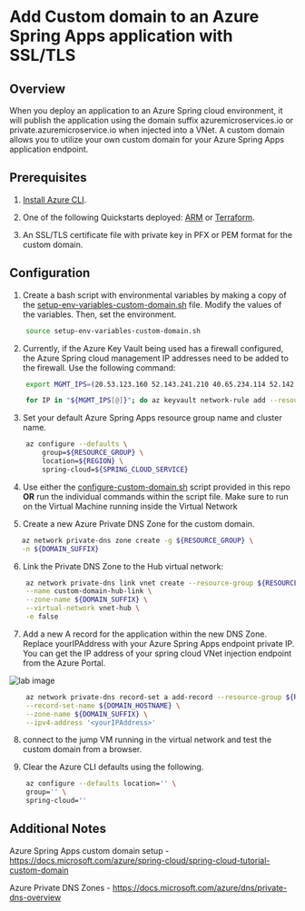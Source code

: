 # Add Custom domain to an Azure Spring Apps application with SSL/TLS

## Overview
When you deploy an application to an Azure Spring cloud environment, it will publish the application using the domain suffix azuremicroservices.io or private.azuremicroservice.io when injected into a VNet. A custom domain allows you to utilize your own custom domain for your Azure Spring Apps application endpoint.

## Prerequisites

1. [Install Azure CLI](https://docs.microsoft.com/cli/azure/install-azure-cli).

2. One of the following Quickstarts deployed: [ARM](https://github.com/Azure/azure-spring-cloud-reference-architecture/tree/main/ARM) or [Terraform](https://github.com/Azure/azure-spring-cloud-reference-architecture/tree/main/terraform).

3. An SSL/TLS certificate file with private key in PFX or PEM format for the custom domain.

## Configuration

1. Create a bash script with environmental variables by making a copy of the [setup-env-variables-custom-domain.sh](https://github.com/Azure/azure-spring-cloud-reference-architecture/tree/main/custom-domain/setup-env-variables-custom-domain.sh) file. Modify the values of the variables.
   Then, set the environment.

```bash
    source setup-env-variables-custom-domain.sh
```

2. Currently, if the Azure Key Vault being used has a firewall configured, the Azure Spring cloud management IP addresses need to be added to the firewall. Use the following command:

```bash
    export MGMT_IPS=(20.53.123.160 52.143.241.210 40.65.234.114 52.142.20.14 20.54.40.121 40.80.210.49 52.253.84.152 20.49.137.168 40.74.8.134 51.143.48.243)  

    for IP in "${MGMT_IPS[@]}"; do az keyvault network-rule add --resource-group ${RESOURCE_GROUP} --name ${VAULT_NAME} --ip-address "$IP"; done
```

3. Set your default Azure Spring Apps resource group name and cluster name.

```bash
    az configure --defaults \
        group=${RESOURCE_GROUP} \
        location=${REGION} \
        spring-cloud=${SPRING_CLOUD_SERVICE}
```

4. Use either the [configure-custom-domain.sh](https://github.com/Azure/azure-spring-cloud-reference-architecture/tree/main/custom-domain/configure-custom-domain.sh) script provided in this repo **OR** run the individual commands within the script file. Make sure to run on the Virtual Machine running inside the Virtual Network

5. Create a new Azure Private DNS Zone for the custom domain. 

```bash
   az network private-dns zone create -g ${RESOURCE_GROUP} \
   -n ${DOMAIN_SUFFIX}
```

6. Link the Private DNS Zone to the Hub virtual network:

```bash
    az network private-dns link vnet create --resource-group ${RESOURCE_GROUP} \
    --name custom-domain-hub-link \
    --zone-name ${DOMAIN_SUFFIX} \
    --virtual-network vnet-hub \
    -e false
```

7. Add a new A record for the application within the new DNS Zone. Replace yourIPAddress with your Azure Spring Apps endpoint private IP. You can get the IP address of your spring cloud VNet injection endpoint from the Azure Portal.

![lab image](https://github.com/Azure/azure-spring-cloud-reference-architecture/blob/main/custom-domain/images/vnetinjection.jpeg)

```bash
    az network private-dns record-set a add-record --resource-group ${RESOURCE_GROUP} \
    --record-set-name ${DOMAIN_HOSTNAME} \
    --zone-name ${DOMAIN_SUFFIX} \
    --ipv4-address '<yourIPAddress>'
```

8. connect to the jump VM running in the virtual network and test the custom domain from a browser.

9. Clear the Azure CLI defaults using the following.

```bash
    az configure --defaults location='' \
    group='' \
    spring-cloud=''
```

## Additional Notes

Azure Spring Apps custom domain setup - https://docs.microsoft.com/azure/spring-cloud/spring-cloud-tutorial-custom-domain

Azure Private DNS Zones - https://docs.microsoft.com/azure/dns/private-dns-overview
